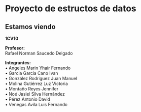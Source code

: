 # **Proyecto de estructos de datos**
## Estamos viendo
  
**1CV10**
  
**Profesor:**  
Rafael Norman Saucedo Delgado
  
**Integrantes:**  
• Angeles Marin Yhair Fernando  
• Garcia Garcia Cano Ivan   
• González Rodríguez Juan Manuel  
• Molina Gutiérrez Luz Victoria  
• Montaño Reyes Jennifer  
• Noé Jasiel Silva Hernández  
• Pérez Antonio David  
• Venegas Avila Luis Fernando  
